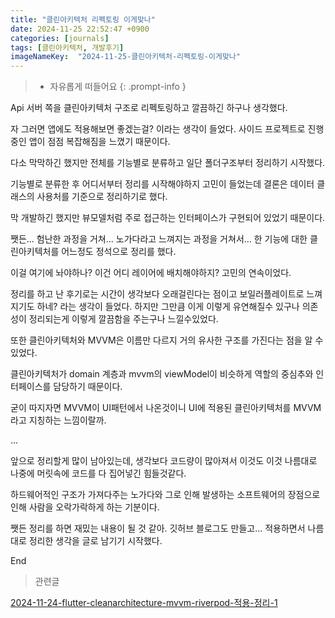 ```yaml
---
title: "클린아키텍처 리펙토링 이게맞나"
date: 2024-11-25 22:52:47 +0900
categories: [journals]
tags: [클린아키텍처, 개발후기]
imageNameKey:  "2024-11-25-클린아키텍처-리펙토링-이게맞나"
---
```



>- 자유롭게 떠들어요 
{: .prompt-info }


Api 서버 쪽을 클린아키텍처 구조로 리펙토링하고 깔끔하긴 하구나 생각했다. 

자 그러면 앱에도 적용해보면 좋겠는걸? 이라는 생각이 들었다. 사이드 프로젝트로 진행중인 앱이 점점 복잡해짐을 느꼈기 때문이다.

다소 막막하긴 했지만 전체를 기능별로 분류하고 일단 폴더구조부터 정리하기 시작했다.

기능별로 분류한 후 어디서부터 정리를 시작해야하지 고민이 들었는데 결론은 데이터 클래스의 사용처를 기준으로 정리하기로 했다.

막 개발하긴 했지만 뷰모델처럼 주로 접근하는 인터페이스가 구현되어 있었기 때문이다.

쨋든... 험난한 과정을 거쳐... 노가다라고 느껴지는 과정을 거쳐서... 한 기능에 대한 클린아키텍처를 어느정도 정석으로 정리를 했다.

이걸 여기에 놔야하나? 이건 어디 레이어에 배치해야하지? 고민의 연속이었다. 

정리를 하고 난 후기로는 시간이 생각보다 오래걸린다는 점이고 보일러플레이트로 느껴지기도 하네? 라는 생각이 들었다. 하지만 그만큼 이게 이렇게 유연해질수 있구나 의존성이 정리되는게 이렇게 깔끔함을 주는구나 느낄수있었다.

또한 클린아키텍처와 MVVM은 이름만 다르지 거의 유사한 구조를 가진다는 점을 알 수 있었다.

클린아키텍처가 domain 계층과 mvvm의 viewModel이 비슷하게 역할의 중심추와 인터페이스를 담당하기 때문이다.

굳이 따지자면 MVVM이 UI패턴에서 나온것이니 UI에 적용된 클린아키텍처를 MVVM라고 지칭하는 느낌이랄까.

...

앞으로 정리할게 많이 남아있는데, 생각보다 코드량이 많아져서 이것도 이것 나름대로 나중에 머릿속에 코드를 다 집어넣긴 힘들것같다.

하드웨어적인 구조가 가져다주는 노가다와 그로 인해 발생하는 소프트웨어의 장점으로 인해 사람을 오락가락하게 하는 기분이다.

쨋든 정리를 하면 재밌는 내용이 될 것 같아. 깃허브 블로그도 만들고... 적용하면서 나름대로 정리한 생각을 글로 남기기 시작했다.

End


> 관련글

[2024-11-24-flutter-cleanarchitecture-mvvm-riverpod-적용-정리-1](media/attachments/2024-11-24-flutter-cleanarchitecture-mvvm-riverpod-적용-정리-1.md)